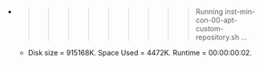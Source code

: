 * >>>>>>>>> Running inst-min-con-00-apt-custom-repository.sh ...
  * Disk size = 915168K. Space Used = 4472K. Runtime = 00:00:00:02.
